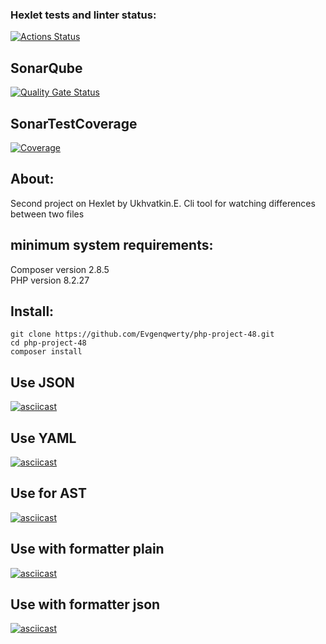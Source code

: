 ### Hexlet tests and linter status:
[![Actions Status](https://github.com/Evgenqwerty/php-project-48/actions/workflows/hexlet-check.yml/badge.svg)](https://github.com/Evgenqwerty/php-project-48/actions)  
## SonarQube
[![Quality Gate Status](https://sonarcloud.io/api/project_badges/measure?project=Evgenqwerty_php-project-48&metric=alert_status)](https://sonarcloud.io/summary/new_code?id=Evgenqwerty_php-project-48)
## SonarTestCoverage  
[![Coverage](https://sonarcloud.io/api/project_badges/measure?project=Evgenqwerty_php-project-48&metric=coverage)](https://sonarcloud.io/summary/new_code?id=Evgenqwerty_php-project-48)

## About:
Second project on Hexlet by Ukhvatkin.E. Cli tool for watching differences between two files

## minimum system requirements:
Composer version 2.8.5  
PHP version 8.2.27

## Install:
```
git clone https://github.com/Evgenqwerty/php-project-48.git
cd php-project-48
composer install
```

## Use JSON
[![asciicast](https://asciinema.org/a/f8jvPGXxNNT4b7qbtEWnQ4xco.svg)](https://asciinema.org/a/f8jvPGXxNNT4b7qbtEWnQ4xco)

## Use YAML
[![asciicast](https://asciinema.org/a/OZJlY2VXzUlMf5cglUi0tbM2P.svg)](https://asciinema.org/a/OZJlY2VXzUlMf5cglUi0tbM2P)

## Use for AST
[![asciicast](https://asciinema.org/a/MF8b2xbaI1Q30VKEeEBHCf9KW.svg)](https://asciinema.org/a/MF8b2xbaI1Q30VKEeEBHCf9KW)

## Use with formatter plain
[![asciicast](https://asciinema.org/a/fyhp7Q1g3RYMRbODus6O0KWXU.svg)](https://asciinema.org/a/fyhp7Q1g3RYMRbODus6O0KWXU)

## Use with formatter json
[![asciicast](https://asciinema.org/a/hBXfWeV5BU1fSQnUZ0jIGBWmX.svg)](https://asciinema.org/a/hBXfWeV5BU1fSQnUZ0jIGBWmX)
